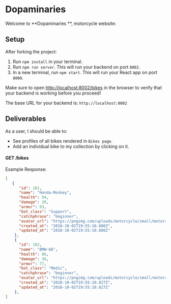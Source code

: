 # Dopaminaries

Welcome to **Dopaminaries **, motorcycle website:

## Setup

After forking the project:

1. Run `npm install` in your terminal.
2. Run `npm run server`. This will run your backend on port `8002`.
3. In a new terminal, run `npm start`. This will run your React app on port `8000`.

Make sure to open [http://localhost:8002/bikes](http://localhost:8002/bikes) in
the browser to verify that your backend is working before you proceed!

The base URL for your backend is: `http://localhost:8002`



## Deliverables

As a user, I should be able to:

- See profiles of all bikes rendered in `Bikes page`.
- Add an individual bike to my collection by clicking on it. 



#### GET /bikes

Example Response:

```json
[
   {
      "id": 101,
      "name": "Honda-Monkey",
      "health": 94,
      "damage": 20,
      "armor": 63,
      "bot_class": "Support",
      "catchphrase": "beginner",
      "avatar_url": "https://pngimg.com/uploads/motorcycle/small/motorcycle_PNG3165.png",
      "created_at": "2018-10-02T19:55:10.800Z",
      "updated_at": "2018-10-02T19:55:10.800Z"
    },
    {
      "id": 102,
      "name": "BMW-66",
      "health": 86,
      "damage": 36,
      "armor": 77,
      "bot_class": "Medic",
      "catchphrase": "beginner",
      "avatar_url": "https://pngimg.com/uploads/motorcycle/small/motorcycle_PNG3140.png",
      "created_at": "2018-10-02T19:55:10.827Z",
      "updated_at": "2018-10-02T19:55:10.827Z"
    },
]
```





